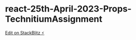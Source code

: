 # react-25th-April-2023-Props-TechnitiumAssignment

[Edit on StackBlitz ⚡️](https://stackblitz.com/edit/react-qxd3oy)